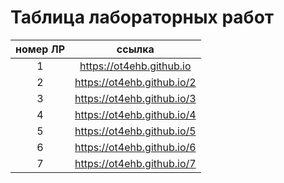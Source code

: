 # Таблица лабораторных работ

|номер ЛР|ссылка|
|:-:|:-:|
|1|https://ot4ehb.github.io|
|2|https://ot4ehb.github.io/2|
|3|https://ot4ehb.github.io/3|
|4|https://ot4ehb.github.io/4|
|5|https://ot4ehb.github.io/5|
|6|https://ot4ehb.github.io/6|
|7|https://ot4ehb.github.io/7|
